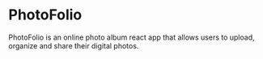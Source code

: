 # PhotoFolio
PhotoFolio is an online photo album react app that allows users to upload, organize and share their digital photos.
